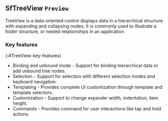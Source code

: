 ## SfTreeView `Preview`

TreeView is a data-oriented control displays data in a hierarchical structure with expanding and collapsing nodes. It is commonly used to illustrate a folder structure, or nested relationships in an application.

### Key features
{:#TreeView-key-features}

* Binding and unbound mode - Support for binding hierarchical data or add unbound tree nodes.
* Selection - Support for selection with different selection modes and keyboard navigation.
* Templating - Provides complete UI customization through template and template selectors.
* Customization - Support to change expander width, indentation, item height.
* Commands - Provides command for user interactions like tap and hold actions.